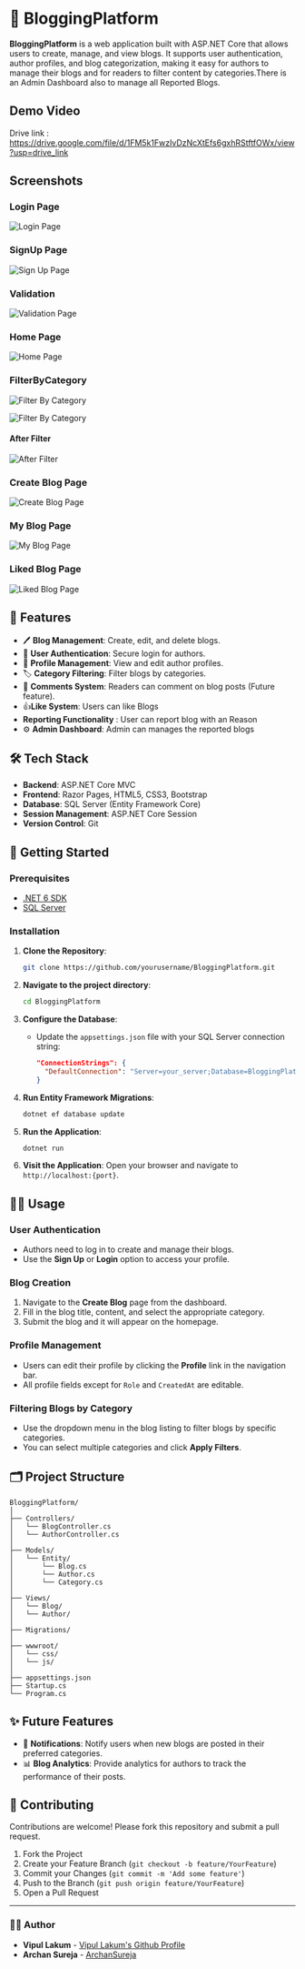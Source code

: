 # 📝 BloggingPlatform

**BloggingPlatform** is a web application built with ASP.NET Core that allows users to create, manage, and view blogs. It supports user authentication, author profiles, and blog categorization, making it easy for authors to manage their blogs and for readers to filter content by categories.There is an Admin Dashboard also to manage all Reported Blogs.

## Demo Video

Drive link : https://drive.google.com/file/d/1FM5k1FwzIvDzNcXtEfs6gxhRStftfOWx/view?usp=drive_link

## Screenshots

### Login Page

![Login Page](/BloggingPlatform/wwwroot/ScreenShots/Login.png)

### SignUp Page

![Sign Up Page](/BloggingPlatform/wwwroot/ScreenShots/SIgnup.png)

### Validation 

![Validation Page](/BloggingPlatform/wwwroot/ScreenShots/ValidationLogin.png)

### Home Page

![Home Page](/BloggingPlatform/wwwroot/ScreenShots/Home.png)

### FilterByCategory

![Filter By Category](/BloggingPlatform/wwwroot/ScreenShots/SortByCategory.png)

![Filter By Category](/BloggingPlatform/wwwroot/ScreenShots/SortByCategory2.png)

#### After Filter

![After Filter](/BloggingPlatform/wwwroot/ScreenShots/AfterFilter.png)

### Create Blog Page

![Create Blog Page](/BloggingPlatform/wwwroot/ScreenShots/CreateBlog.png)

### My Blog Page

![My Blog Page](/BloggingPlatform/wwwroot/ScreenShots/MyBlogs.png)

### Liked Blog Page

![Liked Blog Page](/BloggingPlatform/wwwroot/ScreenShots/LikedBlogs.png)



## 📑 Features

- 🖊️ **Blog Management**: Create, edit, and delete blogs.
- 👤 **User Authentication**: Secure login for authors.
- 📜 **Profile Management**: View and edit author profiles.
- 🏷️ **Category Filtering**: Filter blogs by categories.
- 💬 **Comments System**: Readers can comment on blog posts (Future feature).
- 👍**Like System**: Users can like Blogs
- **Reporting Functionality** : User can report blog with an Reason
- ⚙️ **Admin Dashboard**: Admin can manages the reported blogs

## 🛠️ Tech Stack

- **Backend**: ASP.NET Core MVC
- **Frontend**: Razor Pages, HTML5, CSS3, Bootstrap
- **Database**: SQL Server (Entity Framework Core)
- **Session Management**: ASP.NET Core Session
- **Version Control**: Git

## 🚀 Getting Started

### Prerequisites

- [.NET 6 SDK](https://dotnet.microsoft.com/download/dotnet/6.0)
- [SQL Server](https://www.microsoft.com/en-us/sql-server/sql-server-downloads)

### Installation

1. **Clone the Repository**:
   ```bash
   git clone https://github.com/yourusername/BloggingPlatform.git
   ```
2. **Navigate to the project directory**:
   ```bash
   cd BloggingPlatform
   ```
3. **Configure the Database**:
   - Update the `appsettings.json` file with your SQL Server connection string:
     ```json
     "ConnectionStrings": {
       "DefaultConnection": "Server=your_server;Database=BloggingPlatformDb;Trusted_Connection=True;"
     }
     ```

4. **Run Entity Framework Migrations**:
   ```bash
   dotnet ef database update
   ```

5. **Run the Application**:
   ```bash
   dotnet run
   ```

6. **Visit the Application**:
   Open your browser and navigate to `http://localhost:{port}`.

## 🧑‍💻 Usage

### User Authentication

- Authors need to log in to create and manage their blogs.
- Use the **Sign Up** or **Login** option to access your profile.

### Blog Creation

1. Navigate to the **Create Blog** page from the dashboard.
2. Fill in the blog title, content, and select the appropriate category.
3. Submit the blog and it will appear on the homepage.

### Profile Management

- Users can edit their profile by clicking the **Profile** link in the navigation bar.
- All profile fields except for `Role` and `CreatedAt` are editable.

### Filtering Blogs by Category

- Use the dropdown menu in the blog listing to filter blogs by specific categories.
- You can select multiple categories and click **Apply Filters**.

## 🗂️ Project Structure

```plaintext
BloggingPlatform/
│
├── Controllers/
│   └── BlogController.cs
│   └── AuthorController.cs
│
├── Models/
│   └── Entity/
│       └── Blog.cs
│       └── Author.cs
│       └── Category.cs
│
├── Views/
│   └── Blog/
│   └── Author/
│
├── Migrations/
│
├── wwwroot/
│   └── css/
│   └── js/
│
├── appsettings.json
├── Startup.cs
└── Program.cs
```

## ✨ Future Features

- 🔔 **Notifications**: Notify users when new blogs are posted in their preferred categories.
- 📊 **Blog Analytics**: Provide analytics for authors to track the performance of their posts.

## 🤝 Contributing

Contributions are welcome! Please fork this repository and submit a pull request.

1. Fork the Project
2. Create your Feature Branch (`git checkout -b feature/YourFeature`)
3. Commit your Changes (`git commit -m 'Add some feature'`)
4. Push to the Branch (`git push origin feature/YourFeature`)
5. Open a Pull Request

---

### 👨‍💻 Author

- **Vipul Lakum** - [Vipul Lakum's Github Profile](https://github.com/Vipullakum007)
- **Archan Sureja** - [ArchanSureja](https://github.com/ArchanSureja)
